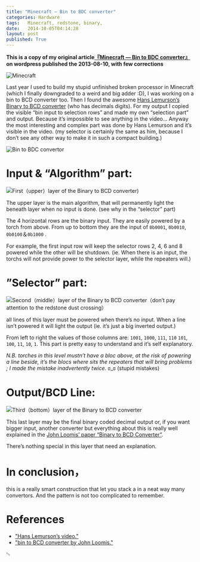 ```yaml
---
title: "Minecraft — Bin to BDC converter"
categories: Hardware
tags:   Minecraft, redstone, binary,
date:   2014-10-05T04:14:28
layout: post
published: True
---
```


__This is a copy of my original article[『Minecraft — Bin to BDC converter』](http://ryuutei.wordpress.com/2013/07/10/Minecraft-bin-to-bcd-converter/)on wordpress published the 2013-08-10, with few corrections__

![Minecraft](http://ryuutei.files.wordpress.com/2013/07/Minecraft.png "Minecraft icon")

Last year I used to build my stupid unfinished broken processor  in Minecraft (which I finally downgraded to a weird and big adder :D), I was working on a bin to BCD converter too. Then I found the awesome [Hans Lemurson’s Binary to BCD converter][hl] (who has decimals digits). For my output I copied the visible “bin input to selection rows” and made my own “selection part” and output. Because it’s impossible to see anything in the video… Anyway the most interesting and complex part was done by Hans Lemurson and it’s visible in the video. (my selector is certainly the same as him, because I don’t see any other way to make it in such a compact building.)


![Bin to BDC convertor](http://ryuutei.files.wordpress.com/2013/07/b2bcd.jpg)


# Input & “Algorithm” part:

![First（upper）layer of the Binary to BCD converter)](http://ryuutei.files.wordpress.com/2013/07/3.png?w=300&h=225 "First（upper）layer of the Binary to BCD converter")

The upper layer is the main algorithm, that will permanently light the beneath layer when no input is done. (see why in the “selector” part)

The 4 horizontal rows are the binary input. They are easily powered by a torch from above. From up to bottom they are the input of  `0b0001`, `0b0010`, `0b0100`＆`0b1000` .

For example, the first input row will keep the selector rows 2, 4, 6 and 8 powered while the other will be shutdown. (ie. When there is an input, the torchs will not provide power to the selector layer, while the repeaters will.)



# ”Selector” part:

![Second（middle）layer of the Binary to BCD converter（don’t pay attention to the redstone dust crossing）](http://ryuutei.files.wordpress.com/2013/07/2.png?w=300&h=225 "Second（middle）layer of the Binary to BCD converter（don’t pay attention to the redstone dust crossing）")

all lines of this layer must be powered when there’s no input. When a line isn’t powered it will light the output (ie. it’s just a big inverted output.)

From left to right the values of those columns are: `1001`, `1000`, `111`, `110` `101`, `100`, `11`, `10`, `1`. This part is pretty easy to understand and it’s self explanatory.

*N.B.* _torches in this level mustn’t have a bloc above, at the risk of powering a line beside, it’s the blocs where sits the repeaters that will bring problems ; I made the mistake inadvertently twice._ ಠ\_ಠ (stupid mistakes)


# Output/BCD Line: 

![Third（bottom）layer of the Binary to BCD converter](http://ryuutei.files.wordpress.com/2013/07/1.png?w=300&h=225 "Third（bottom）layer of the Binary to BCD converter")

This last layer may be the final binary coded decimal output or, if you want bigger input, another converter but everything about this is really well explained in the [John Loomis’ paper “Binary to BCD Converter”][b2bdc].

There’s nothing special in this layer that need an explanation.



# In conclusion，
this is a really smart construction that let you stack a in a neat way many convertors. And the pattern is not too complicated to remember.




# References

* ["Hans Lemurson’s video."][hl]
* ["bin to BCD converter by John Loomis."][b2bdc]

[hl]: http://youtu.be/Z-JxYhm3EsI "Hans Lemurson’s video."
[b2bdc]: http://www.johnloomis.org/ece314/notes/devices/binary_to_BCD/bin_to_bcd.html "bin to BCD converter by John Loomis."

␄

